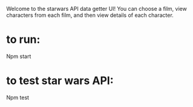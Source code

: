Welcome to the starwars API data getter UI! 
You can choose a film, view characters from each film, and then view details of each character.

# to run:
Npm start

# to test star wars API:
Npm test